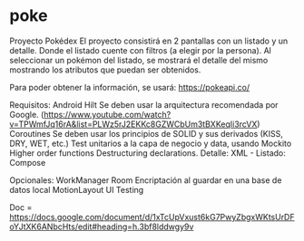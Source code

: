 # poke
Proyecto Pokédex
El proyecto consistirá en 2 pantallas con un listado y un detalle. Donde el listado cuente con filtros (a elegir por la persona). Al seleccionar un pokémon del listado, se mostrará el detalle del mismo mostrando los atributos que puedan ser obtenidos.

Para poder obtener la información, se usará: https://pokeapi.co/

Requisitos:
Android Hilt
Se deben usar la arquitectura recomendada por Google. (https://www.youtube.com/watch?v=TPWmfJq16rA&list=PLWz5rJ2EKKc8GZWCbUm3tBXKeqIi3rcVX)
Coroutines
Se deben usar los principios de SOLID y sus derivados (KISS, DRY, WET, etc.)
Test unitarios a la capa de negocio y data, usando Mockito
Higher order functions
Destructuring declarations.
Detalle: XML - Listado: Compose

Opcionales:
WorkManager
Room
Encriptación al guardar en una base de datos local
MotionLayout
UI Testing

Doc = https://docs.google.com/document/d/1xTcUpVxust6kG7PwyZbgxWKtsUrDFoYJtXK6ANbcHts/edit#heading=h.3bf8lddwgy9v
